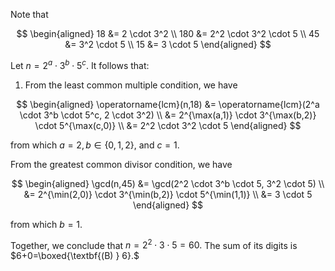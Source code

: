 Note that

$$
\begin{aligned}
 18 &= 2 \cdot 3^2 \\
 180 &= 2^2 \cdot 3^2 \cdot 5 \\
 45 &= 3^2 \cdot 5 \\
 15 &= 3 \cdot 5
\end{aligned}
$$

Let $n = 2^a \cdot 3^b \cdot 5^c$. It follows that:

1. From the least common multiple condition, we have

$$
\begin{aligned}
 \operatorname{lcm}(n,18) &= \operatorname{lcm}(2^a \cdot 3^b \cdot 5^c, 2 \cdot 3^2) \\
 &= 2^{\max(a,1)} \cdot 3^{\max(b,2)} \cdot 5^{\max(c,0)} \\
 &= 2^2 \cdot 3^2 \cdot 5
\end{aligned}
$$

from which $a=2, b\in\{0,1,2\},$ and $c=1$.

From the greatest common divisor condition, we have

$$
\begin{aligned}
 \gcd(n,45) &= \gcd(2^2 \cdot 3^b \cdot 5, 3^2 \cdot 5) \\
 &= 2^{\min(2,0)} \cdot 3^{\min(b,2)} \cdot 5^{\min(1,1)} \\
 &= 3 \cdot 5
\end{aligned}
$$

from which $b=1.$

Together, we conclude that $n=2^2 \cdot 3 \cdot 5 = 60.$ The sum of its digits is $6+0=\boxed{\textbf{(B) } 6}.$
